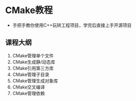 # CMake教程
- 手把手教你使用C++玩转工程项目，学完后直接上手开源项目
## 课程大纲
1. CMake管理单个文件
2. CMake生成静/动态库
3. CMake引用第三方库
4. CMake管理子目录
5. CMake管理生成对象库
6. CMake交叉编译
7. CMake管理依赖
